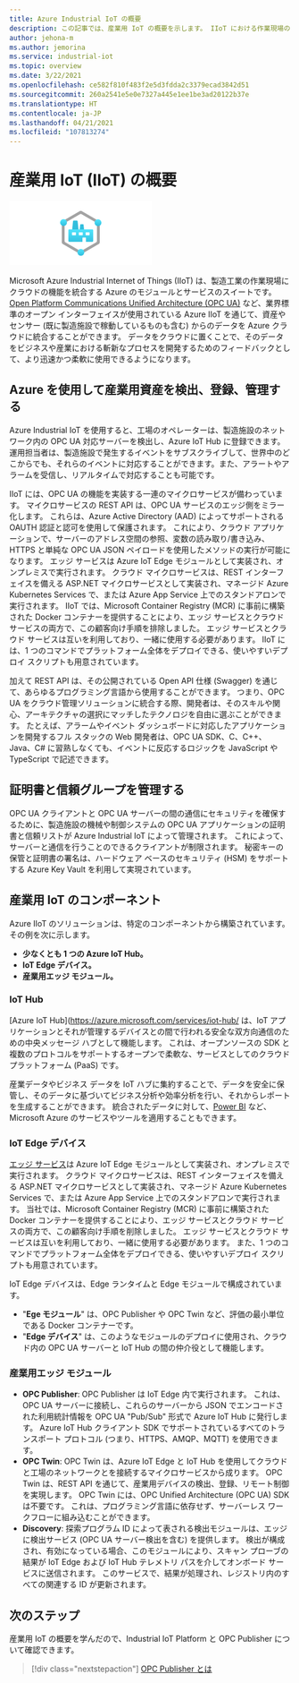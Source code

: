 ```yaml
---
title: Azure Industrial IoT の概要
description: この記事では、産業用 IoT の概要を示します。 IIoT における作業現場の接続とセキュリティのコンポーネントについて説明します。
author: jehona-m
ms.author: jemorina
ms.service: industrial-iot
ms.topic: overview
ms.date: 3/22/2021
ms.openlocfilehash: ce582f810f483f2e5d3fdda2c3379ecad3842d51
ms.sourcegitcommit: 260a2541e5e0e7327a445e1ee1be3ad20122b37e
ms.translationtype: HT
ms.contentlocale: ja-JP
ms.lasthandoff: 04/21/2021
ms.locfileid: "107813274"
---
```

# <a name="what-is-industrial-iot-iiot"></a>産業用 IoT (IIoT) の概要

![産業用 IoT](media/overview-what-is-Industrial-IoT/icon-255-px.png)

Microsoft Azure Industrial Internet of Things (IIoT) は、製造工業の作業現場にクラウドの機能を統合する Azure のモジュールとサービスのスイートです。 [Open Platform Communications Unified Architecture (OPC UA)](https://opcfoundation.org/about/opc-technologies/opc-ua/) など、業界標準のオープン インターフェイスが使用されている Azure IIoT を通じて、資産やセンサー (既に製造施設で稼動しているものも含む) からのデータを Azure クラウドに統合することができます。 データをクラウドに置くことで、そのデータをビジネスや産業における斬新なプロセスを開発するためのフィードバックとして、より迅速かつ柔軟に使用できるようになります。

## <a name="discover-register-and-manage-your-industrial-assets-with-azure"></a>Azure を使用して産業用資産を検出、登録、管理する

Azure Industrial IoT を使用すると、工場のオペレーターは、製造施設のネットワーク内の OPC UA 対応サーバーを検出し、Azure IoT Hub に登録できます。 運用担当者は、製造施設で発生するイベントをサブスクライブして、世界中のどこからでも、それらのイベントに対応することができます。また、アラートやアラームを受信し、リアルタイムで対応することも可能です。

IIoT には、OPC UA の機能を実装する一連のマイクロサービスが備わっています。 マイクロサービスの REST API は、OPC UA サービスのエッジ側をミラー化します。 これらは、Azure Active Directory (AAD) によってサポートされる OAUTH 認証と認可を使用して保護されます。 これにより、クラウド アプリケーションで、サーバーのアドレス空間の参照、変数の読み取り/書き込み、HTTPS と単純な OPC UA JSON ペイロードを使用したメソッドの実行が可能になります。 エッジ サービスは Azure IoT Edge モジュールとして実装され、オンプレミスで実行されます。 クラウド マイクロサービスは、REST インターフェイスを備える ASP.NET マイクロサービスとして実装され、マネージド Azure Kubernetes Services で、または Azure App Service 上でのスタンドアロンで実行されます。 IIoT では、Microsoft Container Registry (MCR) に事前に構築された Docker コンテナーを提供することにより、エッジ サービスとクラウド サービスの両方で、この顧客向け手順を排除しました。 エッジ サービスとクラウド サービスは互いを利用しており、一緒に使用する必要があります。 IIoT には、1 つのコマンドでプラットフォーム全体をデプロイできる、使いやすいデプロイ スクリプトも用意されています。

加えて REST API は、その公開されている Open API 仕様 (Swagger) を通じて、あらゆるプログラミング言語から使用することができます。 つまり、OPC UA をクラウド管理ソリューションに統合する際、開発者は、そのスキルや関心、アーキテクチャの選択にマッチしたテクノロジを自由に選ぶことができます。 たとえば、アラームやイベント ダッシュボードに対応したアプリケーションを開発するフル スタックの Web 開発者は、OPC UA SDK、C、C++、Java、C# に習熟しなくても、イベントに反応するロジックを JavaScript や TypeScript で記述できます。

## <a name="manage-certificates-and-trust-groups"></a>証明書と信頼グループを管理する

OPC UA クライアントと OPC UA サーバーの間の通信にセキュリティを確保するために、製造施設の機械や制御システムの OPC UA アプリケーションの証明書と信頼リストが Azure Industrial IoT によって管理されます。 これによって、サーバーと通信を行うことのできるクライアントが制限されます。 秘密キーの保管と証明書の署名は、ハードウェア ベースのセキュリティ (HSM) をサポートする Azure Key Vault を利用して実現されています。

## <a name="industrial-iot-components"></a>産業用 IoT のコンポーネント

Azure IIoT のソリューションは、特定のコンポーネントから構築されています。 その例を次に示します。

- **少なくとも 1 つの Azure IoT Hub。**
- **IoT Edge デバイス。**
- **産業用エッジ モジュール。**

### <a name="iot-hub"></a>IoT Hub
[Azure IoT Hub](https://azure.microsoft.com/services/iot-hub/ は、IoT アプリケーションとそれが管理するデバイスとの間で行われる安全な双方向通信のための中央メッセージ ハブとして機能します。 これは、オープンソースの SDK と複数のプロトコルをサポートするオープンで柔軟な、サービスとしてのクラウド プラットフォーム (PaaS) です。 

産業データやビジネス データを IoT ハブに集約することで、データを安全に保管し、そのデータに基づいてビジネス分析や効率分析を行い、それからレポートを生成することができます。 統合されたデータに対して、[Power BI](https://powerbi.microsoft.com) など、Microsoft Azure のサービスやツールを適用することもできます。

### <a name="iot-edge-devices"></a>IoT Edge デバイス
[エッジ サービス](https://azure.microsoft.com/services/iot-edge/)は Azure IoT Edge モジュールとして実装され、オンプレミスで実行されます。 クラウド マイクロサービスは、REST インターフェイスを備える ASP.NET マイクロサービスとして実装され、マネージド Azure Kubernetes Services で、または Azure App Service 上でのスタンドアロンで実行されます。 当社では、Microsoft Container Registry (MCR) に事前に構築された Docker コンテナーを提供することにより、エッジ サービスとクラウド サービスの両方で、この顧客向け手順を削除しました。 エッジ サービスとクラウド サービスは互いを利用しており、一緒に使用する必要があります。 また、1 つのコマンドでプラットフォーム全体をデプロイできる、使いやすいデプロイ スクリプトも用意されています。

IoT Edge デバイスは、Edge ランタイムと Edge モジュールで構成されています。
- "**Ege モジュール**" は、OPC Publisher や OPC Twin など、評価の最小単位である Docker コンテナーです。 
- "**Edge デバイス**" は、このようなモジュールのデプロイに使用され、クラウド内の OPC UA サーバーと IoT Hub の間の仲介役として機能します。

### <a name="industrial-edge-modules"></a>産業用エッジ モジュール
- **OPC Publisher**: OPC Publisher は IoT Edge 内で実行されます。 これは、OPC UA サーバーに接続し、これらのサーバーから JSON でエンコードされた利用統計情報を OPC UA "Pub/Sub" 形式で Azure IoT Hub に発行します。 Azure IoT Hub クライアント SDK でサポートされているすべてのトランスポート プロトコル (つまり、HTTPS、AMQP、MQTT) を使用できます。
- **OPC Twin**: OPC Twin は、Azure IoT Edge と IoT Hub を使用してクラウドと工場のネットワークとを接続するマイクロサービスから成ります。 OPC Twin は、REST API を通じて、産業用デバイスの検出、登録、リモート制御を実現します。 OPC Twin には、OPC Unified Architecture (OPC UA) SDK は不要です。 これは、プログラミング言語に依存せず、サーバーレス ワークフローに組み込むことができます。
- **Discovery**: 探索プログラム ID によって表される検出モジュールは、エッジに検出サービス (OPC UA サーバー検出を含む) を提供します。 検出が構成され、有効になっている場合、このモジュールにより、スキャン プローブの結果が IoT Edge および IoT Hub テレメトリ パスを介してオンボード サービスに送信されます。 このサービスで、結果が処理され、レジストリ内のすべての関連する ID が更新されます。

## <a name="next-steps"></a>次のステップ
産業用 IoT の概要を学んだので、Industrial IoT Platform と OPC Publisher について確認できます。

> [!div class="nextstepaction"]
> [OPC Publisher とは](overview-what-is-opc-publisher.md)